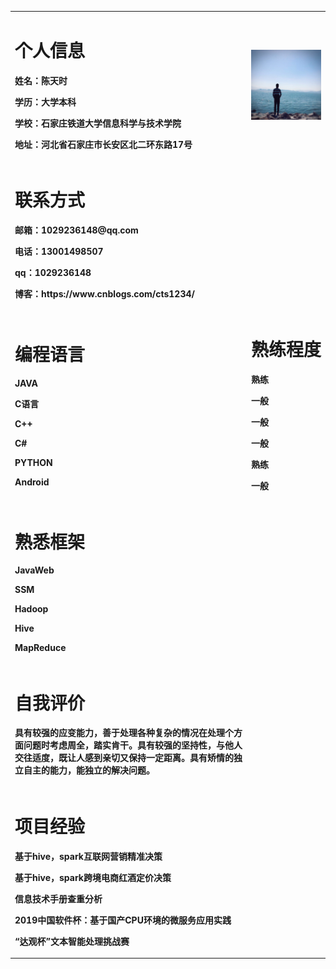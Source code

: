 <table border="0" >

  <tr>
   <td width="75%" align="left">
      <h1>个人信息</h1>
        <p><b>姓名：陈天时</b></p>
        <p><b>学历：大学本科</b></p>
        <p><b>学校：石家庄铁道大学信息科学与技术学院</b></p>
        <p><b>地址：河北省石家庄市长安区北二环东路17号</b></p>
    </td>
    <td width="25%">
      <img src="chentianshi.JPG" width="100%">  
    </td>
  </tr>
  <tr>
   <td>
      <h1>联系方式</h1>
        <p><b>邮箱：1029236148@qq.com</b></p>
        <p><b>电话：13001498507</b></p>
        <p><b>qq：1029236148</b></p>
        <p><b>博客：https://www.cnblogs.com/cts1234/</b></p>
    </td>
  </tr>
  <tr>
   <td>
      <h1>编程语言</h1>
        <p><b>JAVA</b></p>
        <p><b>C语言</b></p>
        <p><b>C++</b></p>
        <p><b>C#</b></p>
        <p><b>PYTHON</b></p>
        <p><b>Android</b></p>
    </td>
    <td>
      <h1>熟练程度</h1>
          <p><b>熟练</b></p>
          <p><b>一般</b></p>
          <p><b>一般</b></p>
          <p><b>一般</b></p>
          <p><b>熟练</b></p>
          <p><b>一般</b></p>
     </td>
  </tr>
  <tr>
   <td>
      <h1>熟悉框架</h1>
        <p><b>JavaWeb</b></p>
        <p><b>SSM</b></p>
        <p><b>Hadoop</b></p>
        <p><b>Hive</b></p>
        <p><b>MapReduce</b></p>
    </td>
  </tr>
   <tr>
       <td>
          <h1>自我评价</h1>
            <p><b>具有较强的应变能力，善于处理各种复杂的情况在处理个方面问题时考虑周全，踏实肯干。具有较强的坚持性，与他人交往适度，既让人感到亲切又保持一定距离。具有矫情的独立自主的能力，能独立的解决问题。</b></p>
       </td>
  </tr>
  <tr>
   <td>
      <h1>项目经验</h1>
        <p><b>基于hive，spark互联网营销精准决策</b></p>
        <p><b>基于hive，spark跨境电商红酒定价决策</b></p>
        <p><b>信息技术手册查重分析</b></p>
        <p><b>2019中国软件杯：基于国产CPU环境的微服务应用实践</b></p>
        <p><b>“达观杯”文本智能处理挑战赛 </b></p>
    </td>
  </tr>
</table>
